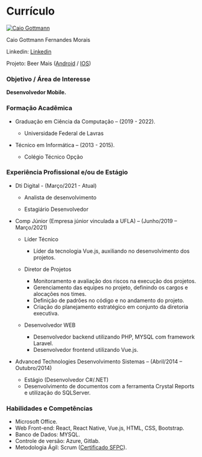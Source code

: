 # Currículo

[![Caio Gottmann](https://media-exp2.licdn.com/dms/image/C4D03AQGZziUtHBfYEw/profile-displayphoto-shrink_200_200/0/1586309528114?e=1663200000&v=beta&t=0xEnjehSnUW5k9M4c-dJpVMvDQqL8N6hW_v_Ctyx_Rs "Caio Gottmann Fernandes Morais")](https://www.linkedin.com/in/caio-gottmann/)

Caio Gottmann Fernandes Morais

Linkedin: [Linkedin](https://www.linkedin.com/in/caio-gottmann/)

Projeto: Beer Mais ([Android](https://play.google.com/store/apps/details?id=br.com.joseneves.beerMais.android&hl=pt) / [IOS](https://apps.apple.com/br/app/beer-mais/id1450659497))

### Objetivo / Área de Interesse

**Desenvolvedor Mobile.**

### Formação Acadêmica

- Graduação em Ciência da Computação – (2019 - 2022).
  - Universidade Federal de Lavras

- Técnico em Informática – (2013 - 2015).
  - Colégio Técnico Opção


### Experiência Profissional e/ou de Estágio

- Dti Digital - (Março/2021 - Atual)
  - Analista de desenvolvimento
  
  - Estagiário Desenvolvedor


- Comp Júnior (Empresa júnior vinculada a UFLA) – (Junho/2019 – Março/2021)
  - Líder Técnico
    - Líder da tecnologia Vue.js, auxiliando no desenvolvimento dos projetos.

  - Diretor de Projetos
    - Monitoramento e avaliação dos riscos na execução dos projetos.
    - Gerenciamento das equipes no projeto, definindo os cargos e alocações nos times.
    - Definição de padrões no código e no andamento do projeto.
    - Criação do planejamento estratégico em conjunto da diretoria executiva.

  - Desenvolvedor WEB
    - Desenvolvedor backend utilizando PHP, MYSQL com framework Laravel.
    - Desenvolvedor frontend utilizando Vue.js.

- Advanced Technologies Desenvolvimento Sistemas – (Abril/2014 – Outubro/2014)
  - Estágio (Desenvolvedor C#/.NET)
  - Desenvolvimento de documentos com a ferramenta Crystal Reports e utilização do SQLServer.
  
### Habilidades e Competências
  
- Microsoft Office.
- Web Front-end: React, React Native, Vue.js, HTML, CSS, Bootstrap.
- Banco de Dados: MYSQL.
- Controle de versão: Azure, Gitlab.
- Metodologia Ágil: Scrum ([Certificado SFPC](https://drive.google.com/file/d/1nWVfQ2iOdLdg6RcXVQjXl6v_hGSsQKMC/view)).

